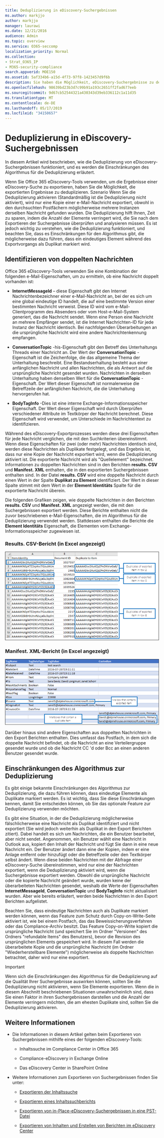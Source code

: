 ```yaml
---
title: Deduplizierung in eDiscovery-Suchergebnissen
ms.author: markjjo
author: markjjo
manager: laurawi
ms.date: 12/21/2016
audience: Admin
ms.topic: overview
ms.service: O365-seccomp
localization_priority: Normal
ms.collection:
- Strat_O365_IP
- M365-security-compliance
search.appverid: MOE150
ms.assetid: 5af334b6-a15d-4f73-97f8-1423457d9f6b
description: Sie haben die Möglichkeit, eDiscovery-Suchergebnisse zu deduplizieren, die exportiert werden, sodass nur eine Kopie einer e-Mail-Nachricht exportiert wird, obwohl möglicherweise mehrere Instanzen derselben Nachricht in unterschiedlichen Postfächern gefunden wurden.
ms.openlocfilehash: 98639bd23b3d7c99b91a193c2651ff2fad677eeb
ms.sourcegitcommit: 9d67cb52544321a430343d39eb336112c1a11d35
ms.translationtype: MT
ms.contentlocale: de-DE
ms.lasthandoff: 05/17/2019
ms.locfileid: "34150657"
---
```

# <a name="de-duplication-in-ediscovery-search-results"></a>Deduplizierung in eDiscovery-Suchergebnissen

In diesem Artikel wird beschrieben, wie die Deduplizierung von eDiscovery-Suchergebnissen funktioniert, und es werden die Einschränkungen des Algorithmus für die Deduplizierung erläutert.
  
Wenn Sie Office 365 eDiscovery-Tools verwenden, um die Ergebnisse einer eDiscovery-Suche zu exportieren, haben Sie die Möglichkeit, die exportierten Ergebnisse zu deduplizieren. Szenario Wenn Sie die Deduplizierung aktivieren (Standardmäßig ist die Deduplizierung nicht aktiviert), wird nur eine Kopie einer e-Mail-Nachricht exportiert, obwohl in den durchsuchten Postfächern möglicherweise mehrere Instanzen derselben Nachricht gefunden wurden. Die Deduplizierung hilft Ihnen, Zeit zu sparen, indem die Anzahl der Elemente verringert wird, die Sie nach dem Exportieren der Suchergebnisse überprüfen und analysieren müssen. Es ist jedoch wichtig zu verstehen, wie die Deduplizierung funktioniert, und beachten Sie, dass es Einschränkungen für den Algorithmus gibt, die möglicherweise dazu führen, dass ein eindeutiges Element während des Exportvorgangs als Duplikat markiert wird.
  
## <a name="how-duplicate-messages-are-identified"></a>Identifizieren von doppelten Nachrichten

Office 365 eDiscovery-Tools verwenden Sie eine Kombination der folgenden e-Mail-Eigenschaften, um zu ermitteln, ob eine Nachricht doppelt vorhanden ist:
  
- **InternetMessageId** – diese Eigenschaft gibt den Internet Nachrichtenbezeichner einer e-Mail-Nachricht an, bei der es sich um eine global eindeutige ID handelt, die auf eine bestimmte Version einer bestimmten Nachricht verweist. Diese ID wird vom e-Mail-Clientprogramm des Absenders oder vom Host-e-Mail-System generiert, das die Nachricht sendet. Wenn eine Person eine Nachricht an mehrere Empfänger sendet, ist die Internet Nachrichten-ID für jede Instanz der Nachricht identisch. Bei nachfolgenden Überarbeitungen an die ursprüngliche Nachricht wird eine andere Nachrichtenkennung empfangen. 
    
- **ConversationTopic** -his-Eigenschaft gibt den Betreff des Unterhaltungs Threads einer Nachricht an. Der Wert der **ConversationTopic** -Eigenschaft ist die Zeichenfolge, die das allgemeine Thema der Unterhaltung beschreibt. Eine Bestandserhaltung besteht aus einer anfänglichen Nachricht und allen Nachrichten, die als Antwort auf die ursprüngliche Nachricht gesendet wurden. Nachrichten in derselben Unterhaltung haben denselben Wert für die **ConversationTopic** -Eigenschaft. Der Wert dieser Eigenschaft ist normalerweise die Betreffzeile der anfänglichen Nachricht, die die Unterhaltung hervorgerufen hat. 
    
- **BodyTagInfo** -Dies ist eine interne Exchange-Informationsspeicher Eigenschaft. Der Wert dieser Eigenschaft wird durch Überprüfen verschiedener Attribute im Textkörper der Nachricht berechnet. Diese Eigenschaft wird verwendet, um Unterschiede im Nachrichtentext zu identifizieren. 
    
Während des eDiscovery-Exportprozesses werden diese drei Eigenschaften für jede Nachricht verglichen, die mit den Suchkriterien übereinstimmt. Wenn diese Eigenschaften für zwei (oder mehr) Nachrichten identisch sind, werden diese Nachrichten als Duplikate festgelegt, und das Ergebnis ist, dass nur eine Kopie der Nachricht exportiert wird, wenn die Deduplizierung aktiviert ist. Die exportierte Nachricht wird als "Quellelement" bezeichnet. Informationen zu doppelten Nachrichten sind in den Berichten **results. CSV** und **Manifest. XML** enthalten, die in den exportierten Suchergebnissen enthalten sind. In der Datei **results. CSV** wird eine doppelte Nachricht durch einen Wert in der Spalte **Duplikat zu Element** identifiziert. Der Wert in dieser Spalte stimmt mit dem Wert in der **Element Identitäts** Spalte für die exportierte Nachricht überein. 
  
Die folgenden Grafiken zeigen, wie doppelte Nachrichten in den Berichten **results. CSV** und **Manifest. XML** angezeigt werden, die mit den Suchergebnissen exportiert werden. Diese Berichte enthalten nicht die zuvor beschriebenen e-Mail-Eigenschaften, die im Algorithmus für die Deduplizierung verwendet werden. Stattdessen enthalten die Berichte die **Element Identitäts** Eigenschaft, die Elementen vom Exchange-Informationsspeicher zugewiesen ist. 
  
 ### <a name="resultscsv-report-viewed-in-excel"></a>Results. CSV-Bericht (in Excel angezeigt)
  
![Anzeigen von Informationen zu doppelten Elementen im Bericht "results. csv"](media/e3d64004-3b91-4cba-b6f3-934b46cbdcdb.png)
  
 ### <a name="manifestxml-report-viewed-in-excel"></a>Manifest. XML-Bericht (in Excel angezeigt)
  
![Anzeigen von Informationen zu doppelten Elementen im Bericht "Manifest. xml"](media/69aa4786-9883-46ff-bcae-b35e0daf4a6d.png)
  
Darüber hinaus sind andere Eigenschaften aus doppelten Nachrichten in den Export Berichten enthalten. Dies umfasst das Postfach, in dem sich die doppelte Nachricht befindet, ob die Nachricht an eine Verteilergruppe gesendet wurde und ob die Nachricht CC 'd oder Bcc an einen anderen Benutzer gesendet wurde.
  
## <a name="limitations-of-the-de-duplication-algorithm"></a>Einschränkungen des Algorithmus zur Deduplizierung

Es gibt einige bekannte Einschränkungen des Algorithmus zur Deduplizierung, die dazu führen können, dass eindeutige Elemente als Duplikate markiert werden. Es ist wichtig, dass Sie diese Einschränkungen kennen, damit Sie entscheiden können, ob Sie das optionale Feature zur Deduplizierung verwenden möchten.
  
Es gibt eine Situation, in der die Deduplizierung möglicherweise fälschlicherweise eine Nachricht als Duplikat identifiziert und nicht exportiert (Sie wird jedoch weiterhin als Duplikat in den Export Berichten zitiert). Dabei handelt es sich um Nachrichten, die ein Benutzer bearbeitet, aber nicht sendet. Angenommen, ein Benutzer wählt eine Nachricht in Outlook aus, kopiert den Inhalt der Nachricht und fügt Sie dann in eine neue Nachricht ein. Der Benutzer ändert dann eine der Kopien, indem er eine Anlage entfernt oder hinzufügt oder die Betreffzeile oder den Textkörper selbst ändert. Wenn diese beiden Nachrichten mit der Abfrage einer eDiscovery-Suche übereinstimmen, wird nur eine der Nachrichten exportiert, wenn die Deduplizierung aktiviert wird, wenn die Suchergebnisse exportiert werden. Obwohl die ursprüngliche Nachricht oder die kopierte Nachricht geändert wurde, wurden keine der überarbeiteten Nachrichten gesendet, weshalb die Werte der Eigenschaften **InternetMessageId**, **ConversationTopic** und **BodyTagInfo** nicht aktualisiert wurden. Aber wie bereits erläutert, werden beide Nachrichten in den Export Berichten aufgelistet. 
  
Beachten Sie, dass eindeutige Nachrichten auch als Duplikate markiert werden können, wenn das Feature zum Schutz durch Copy-on-Write-Seite aktiviert ist, wie bei einem Postfach, das das Beweissicherungsverfahren oder das Compliance-Archiv besitzt. Das Feature Copy-on-Write kopiert die ursprüngliche Nachricht (und speichert Sie im Ordner "Versionen" des Ordners "refundable Items" des Benutzers), bevor die Revision des ursprünglichen Elements gespeichert wird. In diesem Fall werden die überarbeitete Kopie und die ursprüngliche Nachricht (im Ordner "Wiederherstellbare Elemente") möglicherweise als doppelte Nachrichten betrachtet, daher wird nur eine exportiert.
  
> [!IMPORTANT]
> Wenn sich die Einschränkungen des Algorithmus für die Deduplizierung auf die Qualität Ihrer Suchergebnisse auswirken können, sollten Sie die Deduplizierung nicht aktivieren, wenn Sie Elemente exportieren. Wenn die in diesem Abschnitt beschriebenen Situationen unwahrscheinlich sind, dass Sie einen Faktor in ihren Suchergebnissen darstellen und die Anzahl der Elemente verringern möchten, die am ehesten Duplikate sind, sollten Sie die Deduplizierung aktivieren. 
  
## <a name="more-information"></a>Weitere Informationen

- Die Informationen in diesem Artikel gelten beim Exportieren von Suchergebnissen mithilfe eines der folgenden eDiscovery-Tools:
    
  - Inhaltssuche im Compliance Center in Office 365
    
  - Compliance-eDiscovery in Exchange Online
    
  - Das eDiscovery Center in SharePoint Online
    
- Weitere Informationen zum Exportieren von Suchergebnissen finden Sie unter:
    
  - [Exportieren der Inhaltssuche](export-search-results.md)
    
  - [Exportieren eines Inhaltssuchberichts](export-a-content-search-report.md)
    
  - [Exportieren von in-Place-eDiscovery-Suchergebnissen in eine PST-Datei](https://go.microsoft.com/fwlink/p/?linkid=832671)
    
  - [Exportieren von Inhalten und Erstellen von Berichten im eDiscovery Center](https://support.office.com/article/7b2ea190-5f9b-4876-86e5-4440354c381a)
